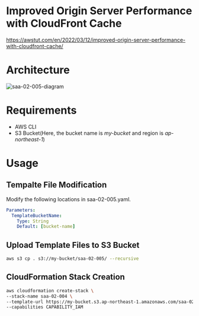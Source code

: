 # Improved Origin Server Performance with CloudFront Cache

https://awstut.com/en/2022/03/12/improved-origin-server-performance-with-cloudfront-cache/

# Architecture

![saa-02-005-diagram](https://user-images.githubusercontent.com/84276199/204907523-1f47799e-7691-4996-9bcd-2e04e604b3e2.png)

# Requirements

* AWS CLI
* S3 Bucket(Here, the bucket name is *my-bucket* and region is *ap-northeast-1*)

# Usage

## Tempalte File Modification

Modify the following locations in saa-02-005.yaml.

```yaml
Parameters:
  TemplateBucketName:
    Type: String
    Default: [bucket-name]
```

## Upload  Template Files to S3 Bucket

```bash
aws s3 cp . s3://my-bucket/saa-02-005/ --recursive
```

## CloudFormation Stack Creation

```bash
aws cloudformation create-stack \
--stack-name saa-02-004 \
--template-url https://my-bucket.s3.ap-northeast-1.amazonaws.com/saa-02-005/saa-02-005.yaml \
--capabilities CAPABILITY_IAM
```
